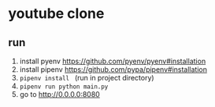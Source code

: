 # youtube clone

## run
1. install pyenv https://github.com/pyenv/pyenv#installation
2. install pipenv https://github.com/pypa/pipenv#installation
3. `pipenv install ` (run in project directory)
4. `pipenv run python main.py`
5. go to http://0.0.0.0:8080